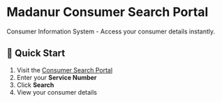 # Madanur Consumer Search Portal

Consumer Information System - Access your consumer details instantly.

## 🚀 Quick Start

1. Visit the [Consumer Search Portal](https://script.google.com/macros/s/AKfycbwpuZLHVYbAjFc0n74aKzMwVzm5x4F_q9ofU_M1Iew1k1X488S3h6_harh4O4yXC8d-/exec)
2. Enter your **Service Number**
3. Click **Search**
4. View your consumer details
